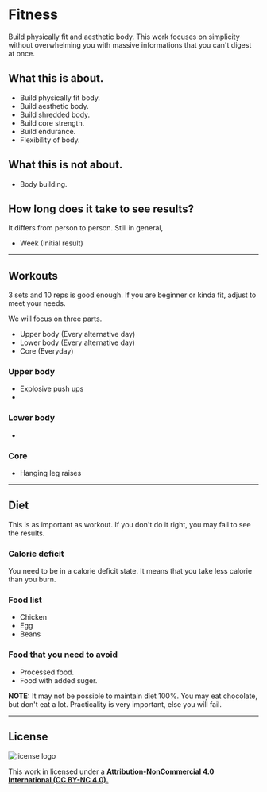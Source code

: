 # Fitness

Build physically fit and aesthetic body. This work focuses on simplicity without overwhelming you with
massive informations that you can't digest at once.

## What this is about.

- Build physically fit body.
- Build aesthetic body.
- Build shredded body.
- Build core strength.
- Build endurance.
- Flexibility of body.

## What this is not about.

- Body building.

## How long does it take to see results?

It differs from person to person. Still in general,

- Week (Initial result)

***

## Workouts 

3 sets and 10 reps is good enough. 
If you are beginner or kinda fit, adjust to meet your needs.

We will focus on three parts. 

- Upper body (Every alternative day)
- Lower body (Every alternative day)
- Core (Everyday)

### Upper body

- Explosive push ups
- 

### Lower body

- 

### Core

- Hanging leg raises

***

## Diet

This is as important as workout. If you don't do it right, you may fail to see the results.

### Calorie deficit

You need to be in a calorie deficit state. It means that you take
less calorie than you burn.

### Food list

- Chicken
- Egg
- Beans

### Food that you need to avoid

- Processed food.
- Food with added suger.

**NOTE:** It may not be possible to maintain  diet 100%. You may eat chocolate, but don't eat a lot. Practicality is very 
important, else you will fail.

***

## License

![license logo](https://mirrors.creativecommons.org/presskit/buttons/88x31/png/by-nc.png)  

This work in licensed under a  **[Attribution-NonCommercial 4.0 International (CC BY-NC 4.0).](https://creativecommons.org/licenses/by-nc/4.0/)**
